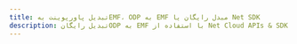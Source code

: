 ---title: تبدیل پاورپوینت بهEMF، ODP به EMF مبدل رایگان یا Net SDKdescription: تبدیل رایگانODP به EMF با استفاده از Net Cloud APIs & SDK. همچنین اسناد Microsoft PowerPoint را در Cloud ایجاد، ویرایش و رندر کنید.---